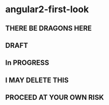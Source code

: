 # angular2-first-look

## THERE BE DRAGONS HERE

## DRAFT

## In PROGRESS

## I MAY DELETE THIS

## PROCEED AT YOUR OWN RISK